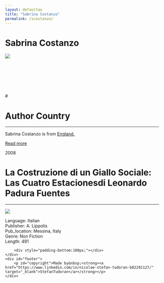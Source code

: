```yaml
---
layout: defaultau
title: "Sabrina Costanzo"
permalink: /scostanzo/
---
```

<!-- partial:index.partial.html -->
<div class="content">
    <h1>Sabrina Costanzo</h1>
    <div class="quote">
        <div><img src="https://inhousecommunity.it/wp-content/uploads/2021/09/Capra_Andrea_Arcadis-Italia-273x171-1.jpg" class="logo"></div>
    </div>
    <div class="timeline">
        <div style="padding-bottom:100px;"></div>
        <div class="block">
            <div class="date right"><p class="right"> # </p></div>
            <div class="dot"></div>
            <div class="left first">
            <div class="author_country">
                <h1>Author Country</h1><hr>
          <div class="aclocation">  <p>Sabrina Costanzo is from <a href="http://localhost:4000/11">England.</a></p> </div>
              <div class="acreadmore">   <a href="#" target="_blank">Read more</a></div>
            </div>
            </div>
        </div>
        <div class="block">
            <div class="date left"><p class="left">2008</p></div>
            <div class="dot"></div>
            <div class="right">
                <h1>La Costruzione di un Giallo Sociale: Las Cuatro Estacionesdi Leonardo Padura Fuentes</h1><hr>
                <p><img src="https://media-exp1.licdn.com/dms/image/C4D03AQE8nXmyu0ZF7w/profile-displayphoto-shrink_400_400/0/1644055672238?e=1674086400&v=beta&t=XohpqJwcwMSCrvPJ-Uls89kZQ7zTNrVIyaWRJR9YqX4"></p>
                <p>
                Language: Italian<br/>
                Publisher: A. Lippolis<br/>
                Pub_location: Messina, Italy<br/>
                Genre: Non Fiction<br/>
                Length: 491</p>
            </div>
        </div>

        <div style="padding-bottom:100px;"></div>
    </div>
    <div id="footer">
        <p id="copyright">Made by&nbsp;<strong><a href="https://www.linkedin.com/in/nicolae-stefan-tudoran-b02291127/" target="_blank">StefanTudoran</a></strong></p>
    </div>
</div>
<!-- partial -->
  <script src='https://cdnjs.cloudflare.com/ajax/libs/jquery/3.1.1/jquery.min.js'></script><script  src="assets/js/authorscript.js"></script>
